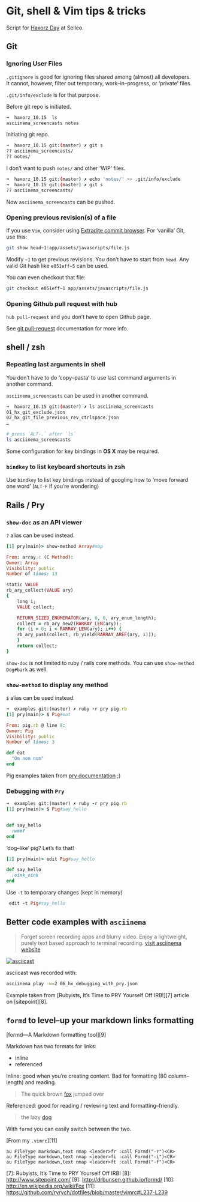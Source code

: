 # Git, shell & Vim tips & tricks

Script for [Haxorz Day][1] at Selleo.

## Git

### Ignoring User Files

`.gitignore` is good for ignoring files shared among (almost) all developers. It
cannot, however, filter out temporary, work–in–progress, or ‘private’ files.

`.git/info/exclude` is for that purpose.

Before git repo is initiated.

```bash
➜  haxorz_10.15  ls
asciinema_screencasts notes
```

Initiating git repo.

```bash
➜  haxorz_10.15 git:(master) ✗ git s
?? asciinema_screencasts/
?? notes/
```

I don’t want to push `notes/` and other ‘WIP’ files.

```bash
➜  haxorz_10.15 git:(master) ✗ echo 'notes/' >> .git/info/exclude
➜  haxorz_10.15 git:(master) ✗ git s
?? asciinema_screencasts/
```

Now `asciinema_screencasts` can be pushed.


### Opening previous revision(s) of a file

If you use `Vim`, consider using [Extradite commit browser][2].
For ‘vanilla’ Git, use this:

```bash
git show head~1:app/assets/javascripts/file.js
```

Modify `~1` to get previous revisions.  You don’t have to start from `head`. Any
valid Git hash like `e051eff~5` can be used.

You can even checkout that file:

```bash
git checkout e051eff~1 app/assets/javascripts/file.js
```

### Opening Github pull request with hub

`hub pull-request` and you don’t have to open Github page.

See [git pull-request][3] documentation for more info.


## shell / zsh

### Repeating last arguments in shell

You don’t have to do ‘copy–pasta’ to use last command arguments in another
command.

`asciinema_screencasts` can be used in another command.

```bash
➜  haxorz_10.15 git:(master) ✗ ls asciinema_screencasts
01_hx_git_exclude.json
02_hx_git_file_previous_rev_ctrlspace.json
…
```

```bash
# press `ALT-.` after `ls`
ls asciinema_screencasts
```

Some configuration for key bindings in **OS X** may be required.


### `bindkey` to list keyboard shortcuts in zsh

Use `bindkey` to list key bindings instead of googling how to ‘move forward one
word’ (`ALT-F` if you’re wondering)


## Rails / Pry

### `show-doc` as an API viewer

`?` alias can be used instead.

```ruby
[1] pry(main)> show-method Array#map

From: array.c (C Method):
Owner: Array
Visibility: public
Number of lines: 13

static VALUE
rb_ary_collect(VALUE ary)
{
    long i;
    VALUE collect;

    RETURN_SIZED_ENUMERATOR(ary, 0, 0, ary_enum_length);
    collect = rb_ary_new2(RARRAY_LEN(ary));
    for (i = 0; i < RARRAY_LEN(ary); i++) {
	rb_ary_push(collect, rb_yield(RARRAY_AREF(ary, i)));
    }
    return collect;
}
```

`show-doc` is not limited to ruby / rails core methods. You can use
`show-method Dog#bark` as well.


### `show-method` to display any method

`$` alias can be used instead.

```ruby
➜  examples git:(master) ✗ ruby -r pry pig.rb
[1] pry(main)> $ Pig#eat

From: pig.rb @ line 8:
Owner: Pig
Visibility: public
Number of lines: 3

def eat
  "Om nom nom"
end
```

Pig examples taken from [pry documentation][4] ;)

### Debugging with `Pry`

```ruby
➜  examples git:(master) ✗ ruby -r pry pig.rb
[1] pry(main)> $ Pig#say_hello


def say_hello
  :woof
end
```

‘dog–like’ pig? Let’s fix that!

```ruby
[2] pry(main)> edit Pig#say_hello

def say_hello
  :oink_oink
end
```

Use `-t` to temporary changes (kept in memory)

```ruby
 edit -t Pig#say_hello
```


## Better code examples with `asciinema`

> Forget screen recording apps and blurry video. Enjoy a lightweight, purely text
> based approach to terminal recording.
> [visit asciinema website][5]

[![asciicast][6]](https://asciinema.org/a/27763)

asciicast was recorded with:

```bash
asciinema play -w=2 06_hx_debugging_with_pry.json
```

Example taken from [Rubyists, It’s Time to PRY Yourself Off IRB!][7] article on
[sitepoint][8].


## `formd` to level–up your markdown links formatting

[formd—A Markdown formatting tool][9]

Markdown has two formats for links:

- inline
- referenced

Inline: good when you’re creating content. Bad for formatting (80
column–length) and reading.

> The quick brown [fox](http://en.wikipedia.org/wiki/Fox) jumped over

Referenced: good for reading / reviewing text and formatting–friendly.

> the lazy [dog](1)

With `formd` you can easily switch between the two.

[From my `.vimrc`][11]

```VimL
au FileType markdown,text nmap <leader>fr :call Formd("-r")<CR>
au FileType markdown,text nmap <leader>fi :call Formd("-i")<CR>
au FileType markdown,text nmap <leader>ft :call Formd("-f")<CR>
```


[1]: http://selleo.com/blog/geeks-mindset/haxorz-days-in-selleo/
[2]: http://int3.github.io/vim-extradite/
[3]: https://github.com/github/hub#git-pull-request
[4]: https://github.com/pry/pry/wiki/Editor-integration#using-the-edit-command
[5]: https://asciinema.org/
[6]: https://asciinema.org/a/27763.png
[7]: Rubyists, It’s Time to PRY Yourself Off IRB!
[8]: http://www.sitepoint.com/
[9]: http://drbunsen.github.io/formd/
[10]: http://en.wikipedia.org/wiki/Fox
[11]: https://github.com/ryrych/dotfiles/blob/master/vimrc#L237-L239
